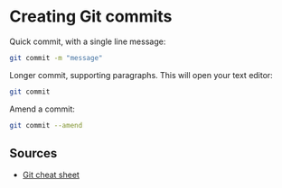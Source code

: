 # Creating Git commits


Quick commit, with a single line message:

```sh
git commit -m "message"
```

Longer commit, supporting paragraphs. This will open your text editor:

```sh
git commit
```

Amend a commit:

```sh
git commit --amend
```

## Sources

-   [Git cheat sheet](https://steinbaugh.com/posts/git.html)
